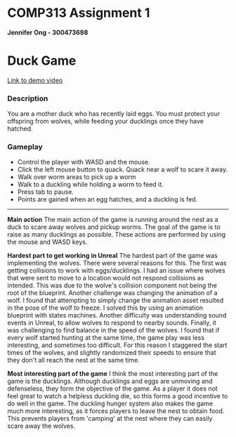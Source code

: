 # COMP313 Assignment 1
**Jennifer Ong - 300473698**

# Duck Game

[Link to demo video](https://youtu.be/AfGfKK9r-2I)

### Description
You are a mother duck who has recently laid eggs. You must protect your offspring from wolves, while feeding your ducklings once they have hatched.

### Gameplay
- Control the player with WASD and the mouse.
- Click the left mouse button to quack. Quack near a wolf to scare it away.
- Walk over worm areas to pick up a worm
- Walk to a duckling while holding a worm to feed it.
- Press tab to pause.
- Points are gained when an egg hatches, and a duckling is fed.

---

**Main action**
The main action of the game is running around the nest as a duck to scare away wolves and pickup worms. The goal of the game is to raise as many ducklings as possible. These actions are performed by using the mouse and WASD keys.

**Hardest part to get working in Unreal**
The hardest part of the game was implementing the wolves. There were several reasons for this. The first was getting collisions to work with eggs/ducklings. I had an issue where wolves that were sent to move to a location would not respond collisions as intended. This was due to the wolve's collision component not being the root of the blueprint. Another challenge was changing the animation of a wolf. I found that attempting to simply change the animation asset resulted in the pose of the wolf to freeze. I solved this by using an animation blueprint with states machines. Another difficulty was understanding sound events in Unreal, to allow wolves to respond to nearby sounds. Finally, it was challenging to find balance in the speed of the wolves. I found that if every wolf started hunting at the same time, the game play was less interesting, and sometimes too difficult. For this reason I staggered the start times of the wolves, and slightly randomized their speeds to ensure that they don't all reach the nest at the same time.

**Most interesting part of the game**
I think the most interesting part of the game is the ducklings. Although ducklings and eggs are unmoving and defenseless, they form the objective of the game. As a player it does not feel great to watch a helpless duckling die, so this forms a good incentive to do well in the game. The duckling hunger system also makes the game much more interesting, as it forces players to leave the nest to obtain food. This prevents players from 'camping' at the nest where they can easily scare away the wolves.
